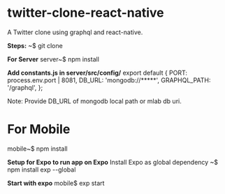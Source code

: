 # twitter-clone-react-native
A Twitter clone using graphql and react-native.

**Steps:**
~$ git clone

**For Server**
server~$ npm install

**Add constants.js in server/src/config/**
export default {
    PORT: process.env.port | 8081,
    DB_URL: 'mongodb://*****',
    GRAPHQL_PATH: '/graphql',
};

Note: Provide DB_URL of mongodb local path or mlab db uri.

# For Mobile
mobile~$ npm install

**Setup for Expo to run app on Expo**
Install Expo as global dependency
~$ npm install exp --global

**Start with expo**
mobile$ exp start






